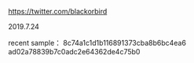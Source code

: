 https://twitter.com/blackorbird

2019.7.24

recent sample：
8c74a1c1d1b116891373cba8b6bc4ea6
ad02a78839b7c0adc2e64362de4c75b0

